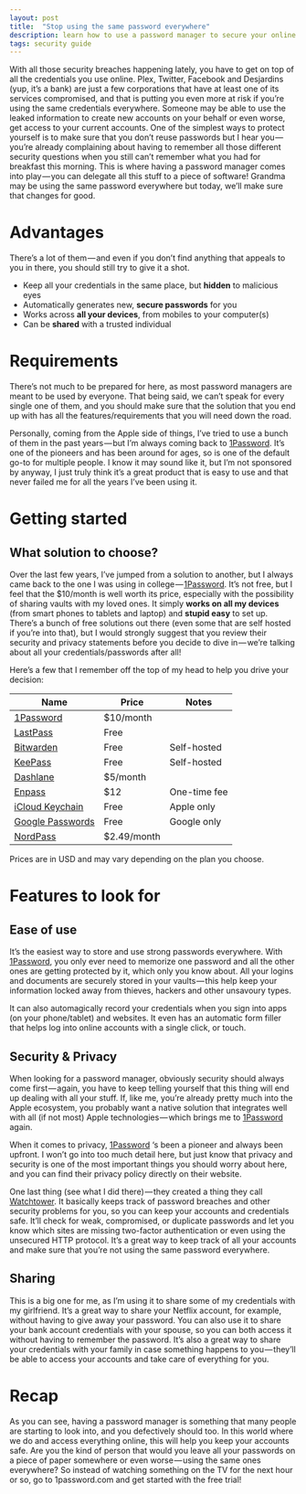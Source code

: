 ```yaml
---
layout: post
title:  "Stop using the same password everywhere"
description: learn how to use a password manager to secure your online accounts
tags: security guide
---
```


With all those security breaches happening lately, you have to get on top of all the credentials you use online. Plex, Twitter, Facebook and Desjardins (yup, it’s a bank) are just a few corporations that have at least one of its services compromised, and that is putting you even more at risk if you’re using the same credentials everywhere. Someone may be able to use the leaked information to create new accounts on your behalf or even worse, get access to your current accounts. One of the simplest ways to protect yourself is to make sure that you don’t reuse passwords but I hear you — you’re already complaining about having to remember all those different security questions when you still can’t remember what you had for breakfast this morning. This is where having a password manager comes into play — you can delegate all this stuff to a piece of software! Grandma may be using the same password everywhere but today, we’ll make sure that changes for good.

# Advantages
There’s a lot of them — and even if you don’t find anything that appeals to you in there, you should still try to give it a shot.

- Keep all your credentials in the same place, but **hidden** to malicious eyes
- Automatically generates new, **secure passwords** for you
- Works across **all your devices**, from mobiles to your computer(s)
- Can be **shared** with a trusted individual

# Requirements
There’s not much to be prepared for here, as most password managers are meant to be used by everyone. That being said, we can’t speak for every single one of them, and you should make sure that the solution that you end up with has all the features/requirements that you will need down the road.

Personally, coming from the Apple side of things, I’ve tried to use a bunch of them in the past years — but I’m always coming back to [1Password](https://1password.com/). It’s one of the pioneers and has been around for ages, so is one of the default go-to for multiple people. I know it may sound like it, but I’m not sponsored by anyway, I just truly think it’s a great product that is easy to use and that never failed me for all the years I’ve been using it.

# Getting started
## What solution to choose?
Over the last few years, I’ve jumped from a solution to another, but I always came back to the one I was using in college — [1Password](https://1password.com/). It’s not free, but I feel that the $10/month is well worth its price, especially with the possibility of sharing vaults with my loved ones. It simply **works on all my devices** (from smart phones to tablets and laptop) and **stupid easy** to set up. There’s a bunch of free solutions out there (even some that are self hosted if you’re into that), but I would strongly suggest that you review their security and privacy statements before you decide to dive in — we’re talking about all your credentials/passwords after all!

Here’s a few that I remember off the top of my head to help you drive your decision:

| Name | Price | Notes |
| --- | --- | --- |
| [1Password](https://1password.com/) | $10/month | |
| [LastPass](https://www.lastpass.com/) | Free |  |
| [Bitwarden](https://bitwarden.com/) | Free | Self-hosted |
| [KeePass](https://keepass.info/) | Free | Self-hosted |
| [Dashlane](https://www.dashlane.com/) | $5/month | |
| [Enpass](https://www.enpass.io/) | $12 | One-time fee |
| [iCloud Keychain](https://support.apple.com/en-ca/HT204085) | Free | Apple only |
| [Google Passwords](https://passwords.google.com/) | Free | Google only |
| [NordPass](https://nordpass.com/) | $2.49/month | |

Prices are in USD and may vary depending on the plan you choose.

# Features to look for
## Ease of use
It’s the easiest way to store and use strong passwords everywhere. With [1Password](https://1password.com/), you only ever need to memorize one password and all the other ones are getting protected by it, which only you know about. All your logins and documents are securely stored in your vaults — this help keep your information locked away from thieves, hackers and other unsavoury types.

It can also automagically record your credentials when you sign into apps (on your phone/tablet) and websites. It even has an automatic form filler that helps log into online accounts with a single click, or touch.

## Security & Privacy
When looking for a password manager, obviously security should always come first — again, you have to keep telling yourself that this thing will end up dealing with all your stuff. If, like me, you’re already pretty much into the Apple ecosystem, you probably want a native solution that integrates well with all (if not most) Apple technologies — which brings me to [1Password](https://1password.com/) again.

When it comes to privacy, [1Password](https://1password.com/) ‘s been a pioneer and always been upfront. I won’t go into too much detail here, but just know that privacy and security is one of the most important things you should worry about here, and you can find their privacy policy directly on their website.

One last thing (see what I did there) — they created a thing they call [Watchtower](https://watchtower.1password.com/). It basically keeps track of password breaches and other security problems for you, so you can keep your accounts and credentials safe. It’ll check for weak, compromised, or duplicate passwords and let you know which sites are missing two-factor authentication or even using the unsecured HTTP protocol. It’s a great way to keep track of all your accounts and make sure that you’re not using the same password everywhere.

## Sharing
This is a big one for me, as I’m using it to share some of my credentials with my girlfriend. It’s a great way to share your Netflix account, for example, without having to give away your password. You can also use it to share your bank account credentials with your spouse, so you can both access it without having to remember the password. It’s also a great way to share your credentials with your family in case something happens to you — they’ll be able to access your accounts and take care of everything for you.

# Recap
As you can see, having a password manager is something that many people are starting to look into, and you defectively should too. In this world where we do and access everything online, this will help you keep your accounts safe. Are you the kind of person that would you leave all your passwords on a piece of paper somewhere or even worse — using the same ones everywhere? So instead of watching something on the TV for the next hour or so, go to 1password.com and get started with the free trial!